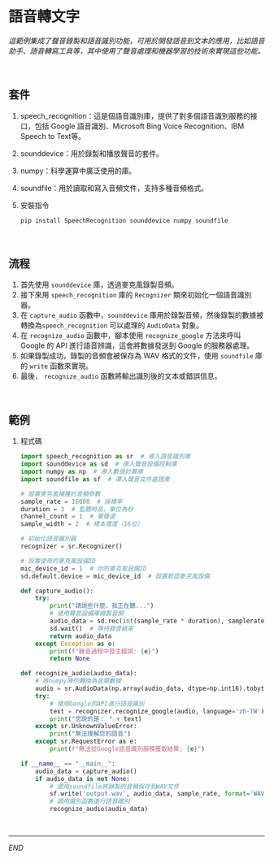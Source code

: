 # 語音轉文字

_這範例集成了聲音錄製和語音識別功能，可用於開發語音到文本的應用，比如語音助手、語音轉寫工具等，其中使用了聲音處理和機器學習的技術來實現這些功能。_

<br>

## 套件

1. speech_recognition：這是個語音識別庫，提供了對多個語音識別服務的接口，包括 Google 語音識別、Microsoft Bing Voice Recognition、IBM Speech to Text等。

2. sounddevice：用於錄製和播放聲音的套件。

3. numpy：科學運算中廣泛使用的庫。

4. soundfile：用於讀取和寫入音頻文件，支持多種音頻格式。

5. 安裝指令

    ```bash
    pip install SpeechRecognition sounddevice numpy soundfile
    ```

<br>

## 流程

1. 首先使用 `sounddevice` 庫，透過麥克風錄製音頻。
2. 接下來用 `speech_recognition` 庫的 `Recognizer` 類來初始化一個語音識別器。
3. 在 `capture_audio` 函數中，`sounddevice` 庫用於錄製音頻，然後錄製的數據被轉換為`speech_recognition` 可以處理的 `AudioData` 對象。
4. 在 `recognize_audio` 函數中，腳本使用 `recognize_google` 方法來呼叫 Google 的 API 進行語音辨識，這會將數據發送到 Google 的服務器處理。
5. 如果錄製成功，錄製的音頻會被保存為 WAV 格式的文件，使用 `soundfile` 庫的 `write` 函數來實現。
6. 最後， `recognize_audio` 函數將輸出識別後的文本或錯誤信息。

<br>

## 範例

1. 程式碼

    ```python
    import speech_recognition as sr  # 導入語音識別庫
    import sounddevice as sd  # 導入聲音設備控制庫
    import numpy as np  # 導入數值計算庫
    import soundfile as sf  # 導入聲音文件處理庫

    # 設置麥克風捕獲的音頻參數
    sample_rate = 16000  # 採樣率
    duration = 3  # 監聽時長，單位為秒
    channel_count = 1  # 單聲道
    sample_width = 2  # 樣本寬度（16位）

    # 初始化語音識別器
    recognizer = sr.Recognizer()

    # 設置使用的麥克風設備ID
    mic_device_id = 1  # 你的麥克風設備ID
    sd.default.device = mic_device_id  # 設置默認麥克風設備

    def capture_audio():
        try:
            print("請說些什麼，我正在聽...")
            # 使用聲音設備庫錄製音頻
            audio_data = sd.rec(int(sample_rate * duration), samplerate=sample_rate, channels=channel_count, dtype='int16')
            sd.wait()  # 等待錄音結束
            return audio_data
        except Exception as e:
            print(f"錄音過程中發生錯誤: {e}")
            return None

    def recognize_audio(audio_data):
        # 將numpy陣列轉換為音頻數據
        audio = sr.AudioData(np.array(audio_data, dtype=np.int16).tobytes(), sample_rate, sample_width)
        try:
            # 使用Google的API進行語音識別
            text = recognizer.recognize_google(audio, language='zh-TW')
            print("您說的是： " + text)
        except sr.UnknownValueError:
            print("無法理解您的語音")
        except sr.RequestError as e:
            print(f"無法從Google語音識別服務獲取結果; {e}")

    if __name__ == "__main__":
        audio_data = capture_audio()
        if audio_data is not None:
            # 使用soundfile將錄製的音頻保存到WAV文件
            sf.write('output.wav', audio_data, sample_rate, format='WAV', subtype='PCM_16')
            # 調用識別函數進行語音識別
            recognize_audio(audio_data)
    ```


<br>

---

_END_
